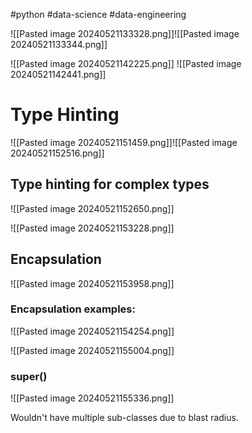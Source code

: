 #python #data-science #data-engineering 

![[Pasted image 20240521133328.png]]![[Pasted image 20240521133344.png]]

![[Pasted image 20240521142225.png]]
![[Pasted image 20240521142441.png]]

# Type Hinting

![[Pasted image 20240521151459.png]]![[Pasted image 20240521152516.png]]

## Type hinting for complex types

![[Pasted image 20240521152650.png]]

![[Pasted image 20240521153228.png]]

## Encapsulation

![[Pasted image 20240521153958.png]]

### Encapsulation examples:

![[Pasted image 20240521154254.png]]

![[Pasted image 20240521155004.png]]

### super()
![[Pasted image 20240521155336.png]]

Wouldn't have multiple sub-classes due to blast radius.

